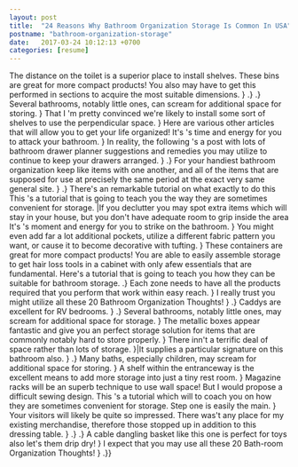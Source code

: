 ```yaml
---
layout: post
title:  "24 Reasons Why Bathroom Organization Storage Is Common In USA"
postname: "bathroom-organization-storage"
date:   2017-03-24 10:12:13 +0700
categories: [resume]
---
```

The distance on the toilet is a superior place to install shelves. These bins are great for more compact products! You also may have to get this performed in sections to acquire the most suitable dimensions. } .} .} Several bathrooms, notably little ones, can scream for additional space for storing. } That I 'm pretty convinced we're likely to install some sort of shelves to use the perpendicular space. } Here are various other articles that will allow you to get your life organized! It's 's time and energy for you to attack your bathroom. } In reality, the following 's a post with lots of bathroom drawer planner suggestions and remedies you may utilize to continue to keep your drawers arranged. } .} For your handiest bathroom organization keep like items with one another, and all of the items that are supposed for use at precisely the same period at the exact very same general site. } .} There's an remarkable tutorial on what exactly to do this This 's a tutorial that is going to teach you the way they are sometimes convenient for storage. |If you declutter you may spot extra items which will stay in your house, but you don't have adequate room to grip inside the area It's 's moment and energy for you to strike on the bathroom. } You might even add far a lot additional pockets, utilize a different fabric pattern you want, or cause it to become decorative with tufting. } These containers are great for more compact products! You are able to easily assemble storage to get hair loss tools in a cabinet with only afew essentials that are fundamental. Here's a tutorial that is going to teach you how they can be suitable for bathroom storage. .} Each zone needs to have all the products required that you perform that work within easy reach. } I really trust you might utilize all these 20 Bathroom Organization Thoughts! } .} Caddys are excellent for RV bedrooms. } .} Several bathrooms, notably little ones, may scream for additional space for storage. } The metallic boxes appear fantastic and give you an perfect storage solution for items that are commonly notably hard to store properly. } There inn't a terrific deal of space rather than lots of storage. }|It supplies a particular signature on this bathroom also. } .} Many baths, especially children, may scream for additional space for storing. } A shelf within the entranceway is the excellent means to add more storage into just a tiny rest room. } Magazine racks will be an superb technique to use wall space! But I would propose a difficult sewing design. This 's a tutorial which will to coach you on how they are sometimes convenient for storage. Step one is easily the main. } Your visitors will likely be quite so impressed. There was't any place for my existing merchandise, therefore those stopped up in addition to this dressing table. } .} .} A cable dangling basket like this one is perfect for toys also let's them drip dry! } I expect that you may use all these 20 Bath-room Organization Thoughts! } .}}
